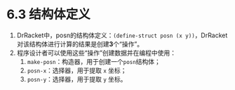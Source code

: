 # 6.3 结构体定义
1. DrRacket中，posn的结构体定义：`(define-struct posn (x y))`，DrRacket对该结构体进行计算的结果是创建**3**个“操作”。
2. 程序设计者可以使用这些“操作”创建数据并在编程中使用：
    1. `make-posn`：构造器，用于创建一个`posn`结构体；
    2. `posn-x`：选择器，用于提取 `x` 坐标；
    3. `posn-y`：选择器，用于提取 `y` 坐标。